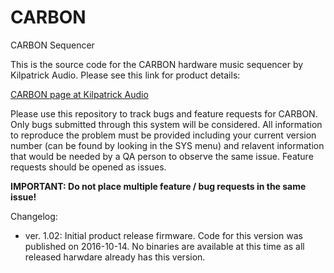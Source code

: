 # CARBON
CARBON Sequencer

This is the source code for the CARBON hardware music sequencer by Kilpatrick 
Audio. Please see this link for product details:

[CARBON page at Kilpatrick Audio](http://www.kilpatrickaudio.com/?p=carbon)

Please use this repository to track bugs and feature requests for CARBON. Only bugs submitted through this system will be considered. All information to reproduce the problem must be provided including your current version number (can be found by looking in the SYS menu) and relavent information that would be needed by a QA person to observe the same issue. Feature requests should be opened as issues.

__IMPORTANT: Do not place multiple feature / bug requests in the same issue!__

Changelog:

- ver. 1.02: Initial product release firmware. Code for this version was
  published on 2016-10-14. No binaries are available at this time as all
  released harwdare already has this version.
  

